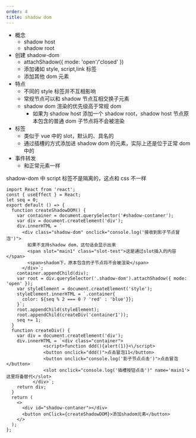 ```yaml
---
order: 4
title: shadow dom
---
```


- 概念
  - shadow host
  - shadow root
- 创建 shadow-dom
  - attachShadow({ mode: 'open'/'closed' })
  - 添加诸如 style, script,link 标签
  - 添加其他 dom 元素
- 特点
  - 不同的 style 标签并不互相影响
  - 常规节点可以和 shadow 节点互相交换子元素
  - shadow dom 渲染的优先级高于常规 dom
    - 如果为 shadow host 添加一个 shadow root，shadow host 节点原本包含的普通 dom 子节点将不会被渲染
- <slot></slot>标签
  - 类似于 vue 中的 slot，默认的、具名的
  - 通过插槽的方式添加进 shadow dom 的元素，实际上还是位于正常 dom 中的
- 事件转发
  - 和正常元素一样

shadow-dom 中 script 标签不是隔离的，这点和 css 不一样

```tsx
import React from 'react';
const { useEffect } = React;
let seq = 0;
export default () => {
  function createShadowDOM() {
    var container = document.querySelector('#shadow-contaner');
    var div = document.createElement('div');
    div.innerHTML = `
      <div class="shadow-dom" onclick="console.log('接收到影子节点冒泡')">
        如果不支持shadow dom，这句话会显示出来
        <span slot="main1" class="slot-test">这是通过slot插入的内容</span>
        <span>shadom下，原本包含的子节点将不会被渲染</span>
      </div>`;
    container.appendChild(div);
    var root = div.querySelector('.shadow-dom').attachShadow({ mode: 'open' });
    var styleElement = document.createElement('style');
    styleElement.innerHTML = `.container{
      color: ${seq % 2 === 0 ? 'red' : 'blue'}};
    }`;
    root.appendChild(styleElement);
    root.appendChild(createDiv('container1'));
    seq += 1;
  }
  function createDiv() {
    var div = document.createElement('div');
    div.innerHTML = `<div class="container">
              <script>function ddd(){alert(1)}<\/script>
              <button onclick="ddd()">点击冒泡11</button>
              <button onclick="console.log('影子节点点击')">点击冒泡</button>
              <slot onclick="console.log('插槽按钮点击')" name='main1'>这里将备替代</slot>
          </div>`;
    return div;
  }
  return (
    <>
      <div id="shadow-contaner"></div>
      <button onClick={createShadowDOM}>添加shadom元素</button>
    </>
  );
};
```
